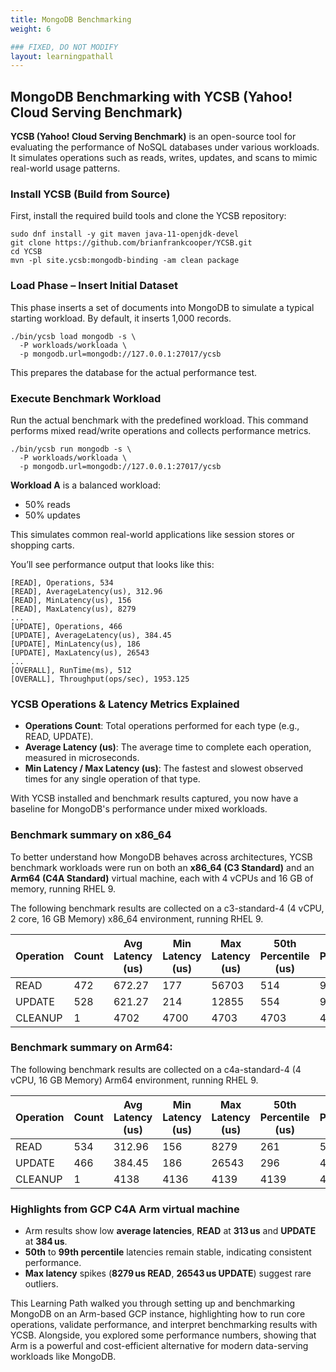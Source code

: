 ```yaml
---
title: MongoDB Benchmarking
weight: 6

### FIXED, DO NOT MODIFY
layout: learningpathall
---
```

## MongoDB Benchmarking with YCSB (Yahoo! Cloud Serving Benchmark)

**YCSB (Yahoo! Cloud Serving Benchmark)** is an open-source tool for evaluating the performance of NoSQL databases under various workloads. It simulates operations such as reads, writes, updates, and scans to mimic real-world usage patterns.

### Install YCSB (Build from Source)

First, install the required build tools and clone the YCSB repository:

```console
sudo dnf install -y git maven java-11-openjdk-devel
git clone https://github.com/brianfrankcooper/YCSB.git
cd YCSB
mvn -pl site.ycsb:mongodb-binding -am clean package
```

### Load Phase – Insert Initial Dataset

This phase inserts a set of documents into MongoDB to simulate a typical starting workload. By default, it inserts 1,000 records.

```console
./bin/ycsb load mongodb -s \
  -P workloads/workloada \
  -p mongodb.url=mongodb://127.0.0.1:27017/ycsb
```

This prepares the database for the actual performance test.

### Execute Benchmark Workload

Run the actual benchmark with the predefined workload. This command performs mixed read/write operations and collects performance metrics.

```console
./bin/ycsb run mongodb -s \
  -P workloads/workloada \
  -p mongodb.url=mongodb://127.0.0.1:27017/ycsb
```

**Workload A** is a balanced workload:
- 50% reads
- 50% updates

This simulates common real-world applications like session stores or shopping carts.

You’ll see performance output that looks like this:

```output
[READ], Operations, 534
[READ], AverageLatency(us), 312.96
[READ], MinLatency(us), 156
[READ], MaxLatency(us), 8279
...
[UPDATE], Operations, 466
[UPDATE], AverageLatency(us), 384.45
[UPDATE], MinLatency(us), 186
[UPDATE], MaxLatency(us), 26543
...
[OVERALL], RunTime(ms), 512
[OVERALL], Throughput(ops/sec), 1953.125
```

### YCSB Operations & Latency Metrics Explained

- **Operations Count**: Total operations performed for each type (e.g., READ, UPDATE).
- **Average Latency (us)**: The average time to complete each operation, measured in microseconds.
- **Min Latency / Max Latency (us)**: The fastest and slowest observed times for any single operation of that type.

With YCSB installed and benchmark results captured, you now have a baseline for MongoDB's performance under mixed workloads.

### Benchmark summary on x86_64

To better understand how MongoDB behaves across architectures, YCSB benchmark workloads were run on both an **x86_64 (C3 Standard)** and an **Arm64 (C4A Standard)** virtual machine, each with 4 vCPUs and 16 GB of memory, running RHEL 9.

The following  benchmark results are collected on a c3-standard-4 (4 vCPU, 2 core, 16 GB Memory) x86_64 environment, running RHEL 9.

| Operation | Count | Avg Latency (us) | Min Latency (us) | Max Latency (us) | 50th Percentile (us) | 95th Percentile (us) | 99th Percentile (us) |
|-----------|-------|------------------|------------------|------------------|-----------------------|----------------------|-----------------------|
| READ      | 472   | 672.27           | 177              | 56703            | 514                   | 903                  | 1331                  |
| UPDATE    | 528   | 621.27           | 214              | 12855            | 554                   | 971                  | 1224                  |
| CLEANUP   | 1     | 4702             | 4700             | 4703             | 4703                  | 4703                 | 4703                  |

### Benchmark summary on Arm64:
The following  benchmark results are collected on a c4a-standard-4 (4 vCPU, 16 GB Memory) Arm64 environment, running RHEL 9.

| Operation | Count | Avg Latency (us) | Min Latency (us) | Max Latency (us) | 50th Percentile (us) | 95th Percentile (us) | 99th Percentile (us) |
|----------|------------------|------------------|------------------|------------------|----------------------|----------------------|----------------------|
| READ      |               534 |           312.96  |               156 |              8279 |                   261 |                   524 |                   758 |
| UPDATE    |               466 |           384.45  |               186 |             26543 |                   296 |                   498 |                   821 |
| CLEANUP   |                 1 |          4138     |              4136 |              4139 |                  4139 |                  4139 |                  4139 |

### **Highlights from GCP C4A Arm virtual machine**

- Arm results show low **average latencies**, **READ** at **313 us** and **UPDATE** at **384 us**.
- **50th** to **99th percentile** latencies remain stable, indicating consistent performance.
- **Max latency** spikes (**8279 us READ**, **26543 us UPDATE**) suggest rare outliers.

This Learning Path walked you through setting up and benchmarking MongoDB on an Arm-based GCP instance, highlighting how to run core operations, validate performance, and interpret benchmarking results with YCSB. Alongside, you explored some performance numbers, showing that Arm is a powerful and cost-efficient alternative for modern data-serving workloads like MongoDB.